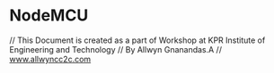 # NodeMCU
// This Document is created as a part of Workshop at KPR Institute of Engineering and Technology
// By Allwyn Gnanandas.A 
// www.allwyncc2c.com
